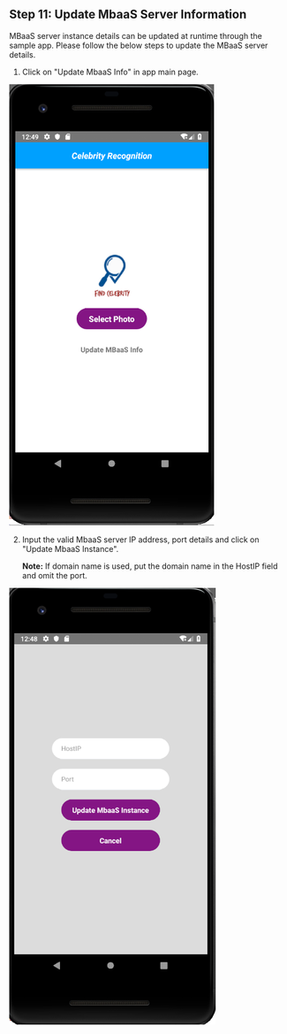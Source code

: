 ## Step 11:  Update MbaaS Server Information

   MBaaS server instance details can be updated at runtime through the sample app. Please follow the below steps to update the MBaaS server details.

1. Click on "Update MbaaS Info" in app main page.

![updateMbaaS1.png](./imgs/updateMbaaS1.png) 

2. Input the valid MbaaS server IP address, port  details and click on "Update MbaaS Instance".

   **Note:** If domain name is used, put the domain name in the HostIP field and omit the port.

![updateMbaaS2.png](./imgs/updateMbaaS2.png) 
